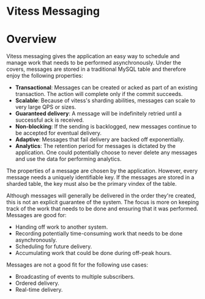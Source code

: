 # Vitess Messaging

# Overview

Vitess messaging gives the application an easy way to schedule and manage work that needs to be performed asynchronously. Under the covers, messages are stored in a traditional MySQL table and therefore enjoy the following properties:

* **Transactional**: Messages can be created or acked as part of an existing transaction. The action will complete only if the commit succeeds.
* **Scalable**: Because of vitess's sharding abilities, messages can scale to very large QPS or sizes.
* **Guaranteed delivery**: A message will be indefinitely retried until a successful ack is received.
* **Non-blocking**: If the sending is backlogged, new messages continue to be accepted for eventual delivery.
* **Adaptive**: Messages that fail delivery are backed off exponentially.
* **Analytics**: The retention period for messages is dictated by the application. One could potentially choose to never delete any messages and use the data for performing analytics.

The properties of a message are chosen by the application. However, every message needs a uniquely identifiable key. If the messages are stored in a sharded table, the key must also be the primary vindex of the table.

Although messages will generally be delivered in the order they're created, this is not an explicit guarantee of the system. The focus is more on keeping track of the work that needs to be done and ensuring that it was performed. Messages are good for:

* Handing off work to another system.
* Recording potentially time-consuming work that needs to be done asynchronously.
* Scheduling for future delivery.
* Accumulating work that could be done during off-peak hours.

Messages are not a good fit for the following use cases:

* Broadcasting of events to multiple subscribers.
* Ordered delivery.
* Real-time delivery.
